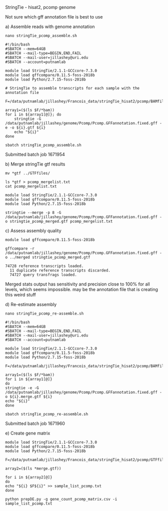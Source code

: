 StringTie - hisat2, pcomp genome

Not sure which gff annotation file is best to use

a) Assemble reads with genome annotation

```
nano stringTie_pcomp_assemble.sh

#!/bin/bash
#SBATCH --mem=64GB
#SBATCH --mail-type=BEGIN,END,FAIL
#SBATCH --mail-user=jillashey@uri.edu
#SBATCH --account=putnamlab

module load StringTie/2.1.1-GCCcore-7.3.0
module load gffcompare/0.11.5-foss-2018b
module load Python/2.7.15-foss-2018b

# StringTie to assemble transcripts for each sample with the annotation file

F=/data/putnamlab/jillashey/Francois_data/stringTie_hisat2/pcomp/BAMfiles/

array1=($(ls $F/*bam))
for i in ${array1[@]}; do
	stringtie -G /data/putnamlab/jillashey/genome/Pcomp/Pcomp.GFFannotation.fixed.gff -e -o ${i}.gtf ${i}
	echo "${i}"
done

sbatch stringTie_pcomp_assemble.sh
```

Submitted batch job 1671954

b) Merge stringTie gtf results 

```
mv *gtf ../GTFfiles/

ls *gtf > pcomp_mergelist.txt
cat pcomp_mergelist.txt 

module load StringTie/2.1.1-GCCcore-7.3.0
module load gffcompare/0.11.5-foss-2018b
module load Python/2.7.15-foss-2018b

stringtie --merge -p 8 -G /data/putnamlab/jillashey/genome/Pcomp/Pcomp.GFFannotation.fixed.gff -o stringtie_pcomp_merged.gtf pcomp_mergelist.txt

```

c) Assess assembly quality

```
module load gffcompare/0.11.5-foss-2018b

gffcompare -r /data/putnamlab/jillashey/genome/Pcomp/Pcomp.GFFannotation.fixed.gff -o ../merged stringtie_pcomp_merged.gtf

74728 reference transcripts loaded.
  11 duplicate reference transcripts discarded.
  74727 query transfrags loaded.
```
Merged stats output has sensitivity and precision close to 100% for all levels, which seems impossible. may be the annotation file that is creating this weird stuff 

d) Re-estimate assembly 

```
nano stringTie_pcomp_re-assemble.sh

#!/bin/bash
#SBATCH --mem=64GB
#SBATCH --mail-type=BEGIN,END,FAIL
#SBATCH --mail-user=jillashey@uri.edu
#SBATCH --account=putnamlab

module load StringTie/2.1.1-GCCcore-7.3.0
module load gffcompare/0.11.5-foss-2018b
module load Python/2.7.15-foss-2018b

F=/data/putnamlab/jillashey/Francois_data/stringTie_hisat2/pcomp/BAMfiles

array1=($(ls $F/*bam))
for i in ${array1[@]}
do
stringtie -e -G /data/putnamlab/jillashey/genome/Pcomp/Pcomp.GFFannotation.fixed.gff -o ${i}.merge.gtf ${i}
echo "${i}"
done

sbatch stringTie_pcomp_re-assemble.sh
```

Submitted batch job 1671960

e) Create gene matrix

```
module load StringTie/2.1.1-GCCcore-7.3.0
module load gffcompare/0.11.5-foss-2018b
module load Python/2.7.15-foss-2018b

F=/data/putnamlab/jillashey/Francois_data/stringTie_hisat2/pcomp/GTFfiles_merge/

array2=($(ls *merge.gtf))

for i in ${array2[@]}
do
echo "${i} $F${i}" >> sample_list_pcomp.txt
done

python prepDE.py -g gene_count_pcomp_matrix.csv -i sample_list_pcomp.txt

```

